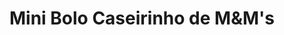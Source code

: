 ---
title: Mini Bolo Caseirinho de M&M's
description: 
category: Bolos
subcategory: Caseirinhos
flavor: M&M's
price: 12
---